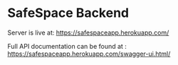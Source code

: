 # SafeSpace Backend

Server is live at: https://safespaceapp.herokuapp.com/

Full API documentation can be found at : https://safespaceapp.herokuapp.com/swagger-ui.html/
